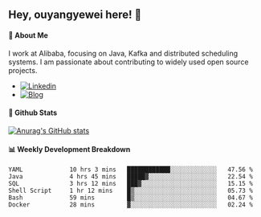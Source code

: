 ## Hey, ouyangyewei here! :wave:

#### :rocket: About Me
I work at Alibaba, focusing on Java, Kafka and distributed scheduling systems. I am passionate about contributing to widely used open source projects.

- [![Linkedin](https://img.shields.io/badge/LinkedIn-ouyangyewei-blue)](https://www.linkedin.com/in/ouyangyewei/)
- [![Blog](https://img.shields.io/badge/Blog-yeweiouyang-orange)](https://blog.csdn.net/yeweiouyang)

#### :star2: Github Stats
[![Anurag's GitHub stats](https://github-readme-stats.vercel.app/api?username=ouyangyewei&show_icons=true&cache_seconds=3600&theme=tokyonight)](https://github.com/anuraghazra/github-readme-stats)

#### :bar_chart: Weekly Development Breakdown
<!--START_SECTION:waka-->

```text
YAML             10 hrs 3 mins   ████████████░░░░░░░░░░░░░   47.56 %
Java             4 hrs 45 mins   █████▓░░░░░░░░░░░░░░░░░░░   22.54 %
SQL              3 hrs 12 mins   ███▓░░░░░░░░░░░░░░░░░░░░░   15.15 %
Shell Script     1 hr 12 mins    █▒░░░░░░░░░░░░░░░░░░░░░░░   05.73 %
Bash             59 mins         █▒░░░░░░░░░░░░░░░░░░░░░░░   04.67 %
Docker           28 mins         ▓░░░░░░░░░░░░░░░░░░░░░░░░   02.24 %
```

<!--END_SECTION:waka-->
